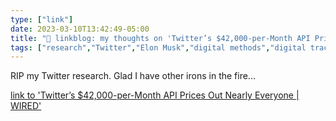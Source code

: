```yaml
---
type: ["link"]
date: 2023-03-10T13:42:49-05:00
title: "🔗 linkblog: my thoughts on 'Twitter’s $42,000-per-Month API Prices Out Nearly Everyone | WIRED'"
tags: ["research","Twitter","Elon Musk","digital methods","digital traces research"]
---
```

RIP my Twitter research. Glad I have other irons in the fire...  
 

[link to 'Twitter’s $42,000-per-Month API Prices Out Nearly Everyone | WIRED'](https://www.wired.com/story/twitter-data-api-prices-out-nearly-everyone/)
